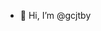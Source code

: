 - 👋 Hi, I’m @gcjtby

<!---
gcjtby/gcjtby is a ✨ special ✨ repository because its `README.md` (this file) appears on your GitHub profile.
You can click the Preview link to take a look at your changes.
--->
